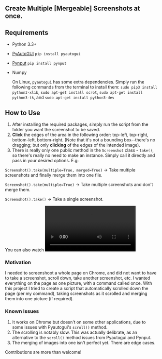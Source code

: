 ## Create Multiple [Mergeable] Screenshots at once.

## Requirements
  - Python 3.3+
  - [PyAutoGUI](https://pyautogui.readthedocs.io/en/latest/index.html)    ```pip install pyautogui```
  - [Pynput](https://pynput.readthedocs.io/en/latest/#)     ```pip install pynput```
  - Numpy
  
    On Linux, ```pyautogui``` has some extra dependencies. Simply run the following commands from the terminal to install them:
    ```sudo pip3 install python3-xlib```, 
    ```sudo apt-get install scrot```, 
    ```sudo apt-get install python3-tk```, and 
    ```sudo apt-get install python3-dev``` 
  
## How to Use
  1. After installing the required packages, simply run the script from the folder you want the screenshot to be saved.
  2. **Click** the edges of the area in the following order: top-left, top-right, bottom-left, bottom-right. (Note that it's not a bounding box--there's no dragging; but only **clicking** of the edges of the intended image).
  3. There is really only one public method in the ```Screenshot``` class - ```take()```, so there's really no need to make an instance.
  Simply call it directly and pass in your desired options. E.g:
  
  ```Screenshot().take(multiple=True, merged=True)``` -> Take multiple screenshots and finally merge them into one file.
  
  ```Screenshot().take(multiple=True)``` -> Take multiple screenshots and don't merge them.
  
  ```Screenshot().take()``` -> Take a single screenshot.

  You can also watch ![](usage.mp4)
  
### Motivation
I needed to screenshoot a whole page on Chrome, and did not want to have to take a screenshot, scroll down, take another screenshot, etc. I wanted everything on the page as one picture, with a command called once. With this project I tried to create a script that automatically scrolled down the page (per my command), taking screenshots as it scrolled and merging them into one picture (if required). 

### Known Issues
1. It works on Chrome but doesn't on some other applications, due to some issues with Pyautogui's ```scroll()``` method.
2. The scrolling is notably slow. This was actually delibrate, as an alternative to the ```scroll()``` method issues from Pyautogui and Pynput.
3. The merging of images into one isn't perfect yet. There are edge cases.

Contributions are more than welcome!


